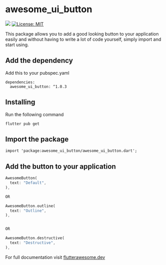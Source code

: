 # awesome_ui_button

![](https://github.com/Flutter-Awesome-Libs/flutter_awesome_button/workflows/build/badge.svg)
[![License: MIT](https://img.shields.io/badge/License-MIT-brightgreen.svg)](https://github.com/Flutter-Awesome-Libs/flutter_awesome_button/blob/master/LICENSE)

This package allows you to add a good looking button to your application easily and without having to write a lot of code yourself, simply import and start using.

## Add the dependency

Add this to your pubspec.yaml
```
dependencies:
  awesome_ui_button: ^1.0.3
```

## Installing

Run the following command

```
flutter pub get
```

## Import the package

```
import 'package:awesome_ui_button/awesome_ui_button.dart';
```

## Add the button to your application

```dart
AwesomeButton(
  text: "Default",
),

OR

AwesomeButton.outline(
  text: "Outline",
),


OR

AwesomeButton.destructive(
  text: "Destructive",
),
```

For full documentation visit [flutterawesome.dev](https://flutterawesome.dev/docs/components/button)
